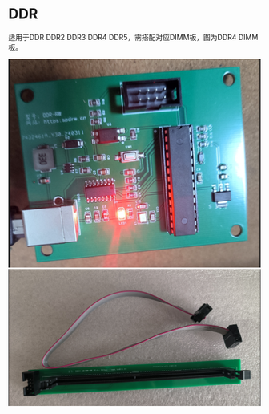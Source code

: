 # DDR

适用于DDR DDR2 DDR3 DDR4 DDR5，需搭配对应DIMM板，图为DDR4 DIMM板。

![DDR-RW](img/DDR-HX.png)
![DDR-UDIMM-RW](img/DDR-DIMM.png)